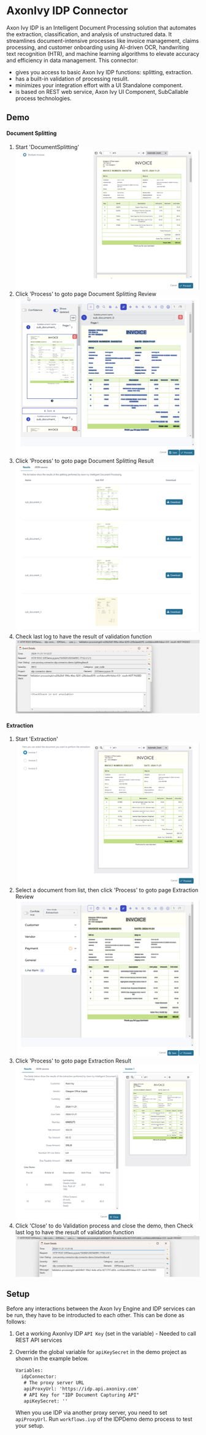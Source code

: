 <!--
Dear developer!   

When you create your very valuable documentation, please be aware that this Readme.md is not only published on github. This documentation is also processed automatically and published on our website. For this to work, the two headings "Demo" and "Setup" must not be changed
-->

# AxonIvy IDP Connector

Axon Ivy IDP is an Intelligent Document Processing solution that automates the extraction, classification, and analysis of unstructured data. It streamlines document-intensive processes like invoice management, claims processing, and customer onboarding using AI-driven OCR, handwriting text recognition (HTR), and machine learning algorithms to elevate accuracy and efficiency in data management. This connector:

* gives you access to basic Axon Ivy IDP functions: splitting, extraction.
* has a built-in validation of processing resulit.
* minimizes your integration effort with a UI Standalone component.
* is based on REST web service, Axon Ivy UI Component, SubCallable process technologies.

## Demo

#### Document Splitting

1. Start 'DocumentSplitting'
   ![splitting-start](images/splitting-document-1.png)
2. Click 'Process' to goto page Document Splitting Review
   ![splitting-review](images/splitting-document-2.png)
3. Click 'Process' to goto page Document Splitting Result
   ![splitting-result](images/splitting-document-3.png)
4. Check last log to have the result of validation function
   ![validation-splitting](images/splitting-document-4.png)

#### Extraction

1. Start 'Extraction'
   ![extraction-start](images/extraction1.png)
2. Select a document from list, then click 'Process' to goto page Extraction Review
   ![extraction-review](images/extraction2.png)
3. Click 'Process' to goto page Extraction Result
   ![extraction-result](images/extraction3.png)
4. Click 'Close' to do Validation process and close the demo, then Check last log to have the result of validation function
   ![validation-extraction](images/extraction4.png)

## Setup

Before any interactions between the Axon Ivy Engine and IDP services can be run, they have to be introducted to each other. This can be done as follows:

1. Get a working AxonIvy IDP `API Key` (set in the variable)  - Needed to call REST API services
2. Override the global variable for `apiKeySecret`  in the demo project as shown in the example below.
   
   ```
   Variables:
     idpConnector:
      # The proxy server URL
      apiProxyUrl: 'https://idp.api.axonivy.com'
      # API Key for "IDP Document Capturing API"
      apiKeySecret: ''
   ```
   
   When you use IDP via another proxy server, you need to set `apiProxyUrl`.
   Run `workflows.ivp` of the IDPDemo demo process to test your setup.

